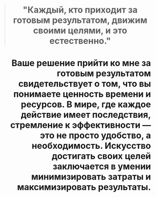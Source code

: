 ># <p align="center"> **"Каждый, кто приходит за готовым результатом, движим своими целями, и это естественно."** </p>
# <p align="right">Ваше решение прийти ко мне за готовым результатом свидетельствует о том, что вы понимаете ценность времени и ресурсов. В мире, где каждое действие имеет последствия, стремление к эффективности — это не просто удобство, а необходимость. Искусство достигать своих целей заключается в умении минимизировать затраты и максимизировать результаты.</p>
